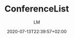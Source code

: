 ---
title: "ConferenceList"
images: # Create a folder in /static/images/tools that has the same name as this current markdown file and place the images there. We only need the file name here. If this is not clear, please refer to existing tools as references.
  - path: www.conferencelist.info_upcoming.html.png
  - path: www.conferencelist.info_gcalendar.html.png
  - path: www.conferencelist.info_targets.html (1).png
  - path: www.conferencelist.info_targets.html.png
categories:
  - Career
  - Publishing and Sharing
tags:
  - Publication
  - Career
links:
  - name: conferencelist
    link: http://www.conferencelist.info
summary: "List of conferences in ML/AI"
features:
  - Filter table by field
  - Google Calendar
platforms:
  - "Web"
fields:
  - Computer Science
  - Statistics
  - Mathematics
  - Social Science
plans:
  - name:
    description:
makers: # the makers of the tool
  - name:
    description:
author: LM   # the person who submitted this tool to KausalFlow
date: 2020-07-13T22:39:57+02:00
draft: false
---